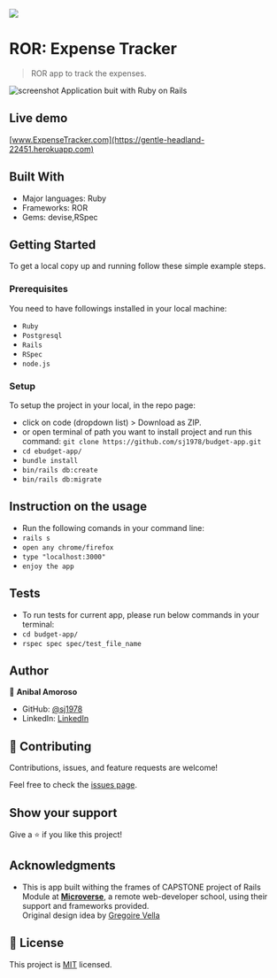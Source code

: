 ![](https://img.shields.io/badge/Microverse-blueviolet)

# ROR: Expense Tracker 

> ROR app to track the expenses.

![screenshot](.app/assets/images/p1.png)
 Application buit with Ruby on Rails

## Live demo
[www.ExpenseTracker.com](https://gentle-headland-22451.herokuapp.com)

## Built With

- Major languages: Ruby
- Frameworks: ROR
- Gems: devise,RSpec

## Getting Started

To get a local copy up and running follow these simple example steps.

### Prerequisites

You need to have followings installed in your local machine:
- `Ruby`
- `Postgresql`
- `Rails`
- `RSpec`
- `node.js`

### Setup

To setup the project in your local, in the repo page: 
- click on code (dropdown list) > Download as ZIP. 
- or open terminal of path you want to install project and run this command:
`git clone https://github.com/sj1978/budget-app.git`
- `cd ebudget-app/`
- `bundle install`
- `bin/rails db:create`
- `bin/rails db:migrate`

## Instruction on the usage
- Run the following comands in your command line:
- `rails s`
- `open any chrome/firefox`
- `type "localhost:3000"`
- `enjoy the app`

## Tests
- To run tests for current app, please run below commands in your terminal:
- `cd budget-app/`
- `rspec spec spec/test_file_name`

## Author

👤 **Anibal Amoroso**

- GitHub: [@sj1978](https://github.com/sj1978)
- LinkedIn: [LinkedIn](https://linkedin.com/in/anibalamoroso/)

## 🤝 Contributing

Contributions, issues, and feature requests are welcome!

Feel free to check the [issues page](https://github.com/sj1978/budget-app/issues).

## Show your support

Give a ⭐️ if you like this project!

## Acknowledgments

- This is app built withing the frames of CAPSTONE project of Rails Module at **[Microverse](https://www.microverse.org/)**, a remote web-developer school, using their support and frameworks provided.<br>
Original design idea by [Gregoire Vella](https://www.behance.net/gregoirevella)

## 📝 License

This project is [MIT](./MIT.md) licensed.